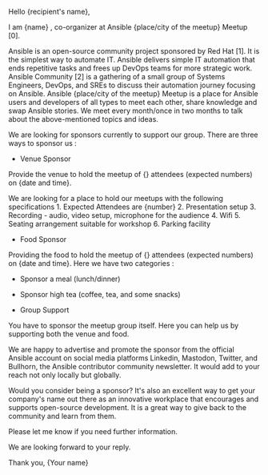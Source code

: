Hello {recipient's name},

I am {name} , co-organizer at Ansible {place/city of the meetup} Meetup [0].

Ansible is an open-source community project sponsored by Red Hat [1]. It is the simplest way to automate IT. Ansible delivers simple IT automation that ends repetitive tasks and frees up DevOps teams for more strategic work. Ansible Community [2] is a gathering of a small group of Systems Engineers, DevOps, and SREs to discuss their automation journey focusing on Ansible. Ansible {place/city of the meetup} Meetup is a place for Ansible users and developers of all types to meet each other, share knowledge and swap Ansible stories. We meet every month/once in two months to talk about the above-mentioned topics and ideas.

We are looking for sponsors currently to support our group. There are three ways to sponsor us :

- Venue Sponsor

 Provide the venue to hold the meetup of {} attendees (expected numbers) on {date and time}.

We are looking for a place to hold our meetups with the following specifications
    1. Expected Attendees are {number}
    2. Presentation setup
    3. Recording - audio, video setup, microphone for the audience
    4. Wifi
    5. Seating arrangement suitable for workshop
    6. Parking facility


- Food Sponsor

Providing the food to hold the meetup of {} attendees (expected numbers) on {date and time}. Here we have two categories :

 - Sponsor a meal (lunch/dinner)
 - Sponsor high tea (coffee, tea, and some snacks)

 - Group Support

 You have to sponsor the meetup group itself. Here you can help us by supporting both the venue and food.

We are happy to advertise and promote the sponsor from the official Ansible account on social media platforms Linkedin, Mastodon, Twitter, and Bullhorn, the Ansible contributor community newsletter. It would add to your reach not only locally but globally.

 Would you consider being a sponsor? It's also an excellent way to get your company's name out there as an innovative workplace that encourages and supports open-source development. It is a great way to give back to the community and learn from them.

Please let me know if you need further information.

We are looking forward to your reply.

Thank you,
{Your name}
